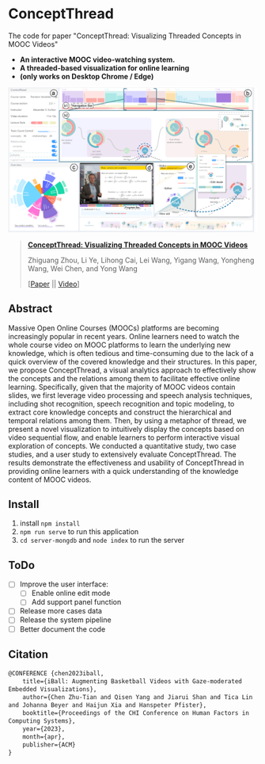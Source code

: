 # ConceptThread
The code for paper "ConceptThread: Visualizing Threaded Concepts in MOOC Videos"

- **An interactive MOOC video-watching system.**
- **A threaded-based visualization for online learning**
- **(only works on Desktop Chrome / Edge)**

![fig_dataVis](https://raw.githubusercontent.com/Clover-yee/ConceptThread/main/src/assets/img/teaser-revised-minor.png)


> [**ConceptThread: Visualizing Threaded Concepts in MOOC Videos**](http://128.84.21.203/abs/2303.03476)
> 
> Zhiguang Zhou, Li Ye, Lihong Cai, Lei Wang, Yigang Wang, Yongheng Wang, Wei Chen, and Yong Wang
>
> [[Paper](http://128.84.21.203/abs/2303.03476) || [Video](https://youtu.be/BjdByJ5BgxI)]


## Abstract
Massive Open Online Courses (MOOCs) platforms are becoming increasingly popular in recent years. Online learners need to watch the whole course video on MOOC platforms to learn the underlying new knowledge, which is often tedious and time-consuming due to the lack of a quick overview of the covered knowledge and their structures. In this paper, we propose ConceptThread, a visual analytics approach to effectively show the concepts and the relations among them to facilitate effective online learning. Specifically, given that the majority of MOOC videos contain slides, we first leverage video processing and speech analysis techniques, including shot recognition, speech recognition and topic modeling, to extract core knowledge concepts and construct the hierarchical and temporal relations among them. Then, by using a metaphor of thread, we present a novel visualization to intuitively display the concepts based on video sequential flow, and enable learners to perform interactive visual exploration of concepts. We conducted a quantitative study, two case studies, and a user study to extensively evaluate ConceptThread. The results demonstrate the effectiveness and usability of ConceptThread in providing online learners with a quick understanding of the knowledge content of MOOC videos.

## Install
1. install `npm install`
2. `npm run serve` to run this application
3. `cd server-mongdb` and `node index` to run the server

## ToDo
- [ ] Improve the user interface:
    - [ ] Enable online edit mode
    - [ ] Add support panel function
- [ ] Release more cases data
- [ ] Release the system pipeline
- [ ] Better document the code

## Citation
```
@CONFERENCE {chen2023iball,
    title={iBall: Augmenting Basketball Videos with Gaze-moderated Embedded Visualizations},
    author={Chen Zhu-Tian and Qisen Yang and Jiarui Shan and Tica Lin and Johanna Beyer and Haijun Xia and Hanspeter Pfister},
    booktitle={Proceedings of the CHI Conference on Human Factors in Computing Systems},
    year={2023},
    month={apr},
    publisher={ACM}
}
```
